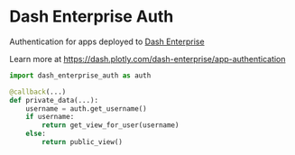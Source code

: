 # Dash Enterprise Auth

Authentication for apps deployed to [Dash Enterprise](https://plotly.com/dash)

Learn more at https://dash.plotly.com/dash-enterprise/app-authentication

```py
import dash_enterprise_auth as auth

@callback(...)
def private_data(...):
    username = auth.get_username()
    if username:
        return get_view_for_user(username)
    else:
        return public_view()
```
